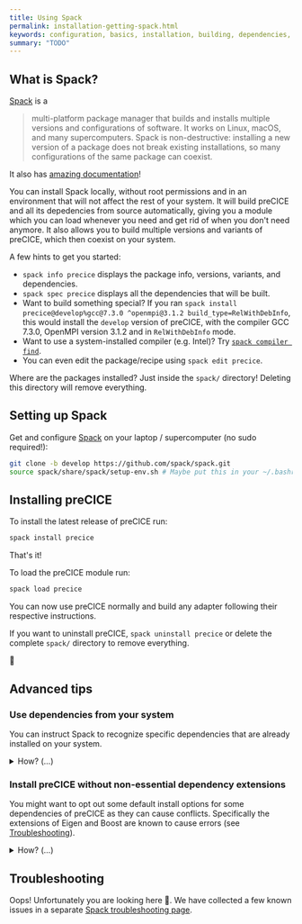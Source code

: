 ```yaml
---
title: Using Spack
permalink: installation-getting-spack.html
keywords: configuration, basics, installation, building, dependencies, spack
summary: "TODO"
---
```

## What is Spack?

[Spack](https://spack.io/) is a
> multi-platform package manager that builds and installs multiple versions and configurations of software. It works on Linux, macOS, and many supercomputers.
  Spack is non-destructive: installing a new version of a package does not break existing installations, so many configurations of the same package can coexist.

It also has [amazing documentation](https://spack.readthedocs.io/en/latest/)!

You can install Spack locally, without root permissions and in an environment that will not affect the rest of your system.
It will build preCICE and all its depedencies from source automatically, giving you a module which you can load whenever you need and get rid of when you don't need anymore.
It also allows you to build multiple versions and variants of preCICE, which then coexist on your system.

A few hints to get you started:
* `spack info precice` displays the package info, versions, variants, and dependencies.
* `spack spec precice` displays all the dependencies that will be built.
* Want to build something special? If you ran `spack install precice@develop%gcc@7.3.0 ^openmpi@3.1.2 build_type=RelWithDebInfo`, this would install the `develop` version of preCICE, with the compiler GCC 7.3.0, OpenMPI version 3.1.2 and in `RelWithDebInfo` mode.
* Want to use a system-installed compiler (e.g. Intel)? Try [`spack compiler find`](https://spack.readthedocs.io/en/latest/getting_started.html#spack-compiler-find).
* You can even edit the package/recipe using `spack edit precice`.

Where are the packages installed? Just inside the `spack/` directory! Deleting this directory will remove everything.


## Setting up Spack

Get and configure [Spack](https://spack.io/) on your laptop / supercomputer (no sudo required!):
```bash
git clone -b develop https://github.com/spack/spack.git
source spack/share/spack/setup-env.sh # Maybe put this in your ~/.bashrc
```

## Installing preCICE

To install the latest release of preCICE run:
```bash
spack install precice
```
That's it!

To load the preCICE module run:
```bash
spack load precice
```

You can now use preCICE normally and build any adapter following their respective instructions.

If you want to uninstall preCICE, `spack uninstall precice` or delete the complete `spack/` directory to remove everything.

:tada:

## Advanced tips

### Use dependencies from your system

You can instruct Spack to recognize specific dependencies that are already installed on your system.
<details><summary>How? (...)</summary>
<p>
<!-- We need the above p tag and a line break before we start formatting -->

This is done by modifying your preferences in `~/.spack/packages.yaml`(_Note_: If this is the first time you set preferences, the file might not exist and you have to create it yourself).

 For example, to specify a locally installed MPI version, you could write:

```yaml
packages:
    openmpi:
        paths:
            openmpi@3.1.2: /opt/local
        buildable: False
```
Here we specify that a local install of OpenMPI version 3.1.2 exists in `/opt/local`. The `buildable` flag specifies that Spack is allowed to look for and build newer versions of the package if they exist instead of using the locally available one. Here we set it to `false` to prevent Spack from trying to build a newer version and add unnecessary installation time.
</p>
</details>

### Install preCICE without non-essential dependency extensions

You might want to opt out some default install options for some dependencies of preCICE as they can cause conflicts. Specifically the extensions of Eigen and Boost are known to cause errors (see [Troubleshooting](#Troubleshooting)).
<details><summary>How? (...)</summary>
<p>
<!-- We need the above p tag and a line break before we start formatting -->

To install only the essential boost libraries that are used by preCICE, you can strip away some default options of the Eigen and Boost packages:

```bash
$ spack install precice ^boost@1.65.1  -atomic -chrono -date_time -exception -graph -iostreams -locale -math -random -regex -serialization -signals -timer -wave ^eigen@3.3.1 -fftw -metis -mpfr -scotch -suitesparse ^openmpi@3.1.2
```
Note that we install preCICE specifically with boost 1.65.1 and eigen 3.3.1. We also demand OpenMPI version 3.1.2 as this allows Spack to use the local OpenMPI install we specified in the example `packages.yaml` above. This is not required, however, feel free to use other OpenMPI versions or just fully omit the `^openmpi` argument to let Spack decide.

After some installation time, preCICE will be installed in the folder `$SPACK_ROOT/opt/spack/<system-name>/<compiler-name>/` based on the compiler and the system. 

You can also view packages that are installed with  

```bash
$ spack find
autoconf@2.69    boost@1.60.0  boost@1.67.0  cmake@3.12.3   eigen@3.3.1  hwloc@1.11.9         libsigsegv@2.11  libxml2@2.9.8  ncurses@6.1     openmpi@3.1.2   perl@5.26.2    precice@working  util-macros@1.19.1  zlib@1.2.11
automake@1.16.1  boost@1.60.0  bzip2@1.0.6   diffutils@3.6  gdbm@1.14.1  libpciaccess@0.13.5  libtool@2.4.6    m4@1.4.18      numactl@2.0.11  openssl@1.0.2o  pkgconf@1.4.2  readline@7.0     xz@5.2.4
```
Note that `spack find` has several optional flags for additionally showing filepaths/compiler version/etc. , see `spack find --help` for more.
</p>
</details>

## Troubleshooting

Oops! Unfortunately you are looking here :see_no_evil:. We have collected a few known issues in a separate [Spack troubleshooting page](Spack-troubleshooting).

